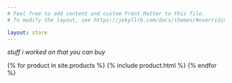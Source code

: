 ```yaml
---
# Feel free to add content and custom Front Matter to this file.
# To modify the layout, see https://jekyllrb.com/docs/themes/#overriding-theme-defaults

layout: store
---
```


_stuff i worked on that you can buy_

{% for product in site.products %}
  {% include product.html %}
{% endfor %}
